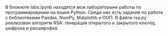 В блокноте labs.ipynb находятся мои лабораторыне работы по программированию на языке Python. Среди них есть задания по работе с библиотеками Pandas, NumPy, Matplotlib и ООП.
В файле rsa.py реализован алгоритм RSA: генерация открытого и закрытого ключtq, шифрока и расширофка.
